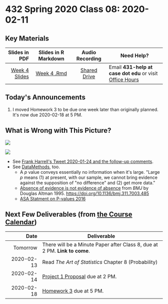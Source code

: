 # 432 Spring 2020 Class 08: 2020-02-11

## Key Materials

Slides in PDF | Slides in R Markdown | Audio Recording | Need Help?
------------: | :------------------: | :--------------: | ---------------------------
[Week 4 Slides](https://github.com/THOMASELOVE/2020-432/blob/master/classes/class08/432_2020_week04.pdf) | [Week 4 .Rmd](https://github.com/THOMASELOVE/2020-432/blob/master/classes/class08/432_2020_week04.Rmd) | [Shared Drive](http://bit.ly/432-2020-audio) | Email **431-help at case dot edu** or visit [Office Hours](https://github.com/THOMASELOVE/2020-432/blob/master/calendar.md#tas-and-office-hours)

## Today's Announcements

1. I moved Homework 3 to be due one week later than originally planned. It's now due 2020-02-18 at 5 PM.

## What is Wrong with This Picture?

![](https://github.com/THOMASELOVE/2020-432/blob/master/classes/class08/Futier_2020_FLASH_JAMA_visual_abstract.png)

![](https://github.com/THOMASELOVE/2020-432/blob/master/classes/class08/Futier_2020_conclusions.PNG)

- See [Frank Harrell's Tweet 2020-01-24 and the follow-up comments](https://twitter.com/f2harrell/status/1220683246507307014).
- See [DataMethods](https://discourse.datamethods.org/t/language-for-communicating-frequentist-results-about-treatment-effects/934), too.
    - A *p* value conveys essentially no information when it's large. "Large *p* means (1) at present, with our sample, we cannot bring evidence against the supposition of "no difference" and (2) get more data."
    - [Absence of evidence is not evidence of absence](https://www.bmj.com/content/311/7003/485) from *BMJ* by Douglas Altman 1995. https://doi.org/10.1136/bmj.311.7003.485
    - [ASA Statment on P-values 2016](https://amstat.tandfonline.com/doi/full/10.1080/00031305.2016.1154108#.W-sCjhBRceY)

## Next Few Deliverables (from [the Course Calendar](https://github.com/THOMASELOVE/2020-432/blob/master/calendar.md))

Date | Deliverable
---------: | -----------------------------------------------------------------------
Tomorrow | There will be a Minute Paper after Class 8, due at 2 PM. **Link to come**.
2020-02-13 | Read *The Art of Statistics* Chapter 8 (Probability)
2020-02-14 | [Project 1 Proposal](https://github.com/THOMASELOVE/2020-432/tree/master/projects/project1) due at 2 PM.
2020-02-18 | [Homework 3](https://github.com/THOMASELOVE/2020-432/tree/master/homework/hw03) due at 5 PM.
